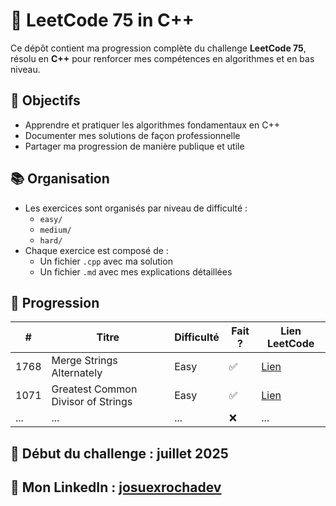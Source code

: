 # 🚀 LeetCode 75 in C++

Ce dépôt contient ma progression complète du challenge **LeetCode 75**, résolu en **C++** pour renforcer mes compétences en algorithmes et en bas niveau.

## 🎯 Objectifs
- Apprendre et pratiquer les algorithmes fondamentaux en C++
- Documenter mes solutions de façon professionnelle
- Partager ma progression de manière publique et utile

## 📚 Organisation
- Les exercices sont organisés par niveau de difficulté :
  - `easy/`
  - `medium/`
  - `hard/`
- Chaque exercice est composé de :
  - Un fichier `.cpp` avec ma solution
  - Un fichier `.md` avec mes explications détaillées

## 📌 Progression

| #   | Titre                        | Difficulté | Fait ? | Lien LeetCode                             |
|-----|------------------------------|------------|--------|--------------------------------------------|
| 1768 | Merge Strings Alternately    | Easy       | ✅      | [Lien](https://leetcode.com/problems/merge-strings-alternately/) |
| 1071 | Greatest Common Divisor of Strings                          | Easy     | ✅      | [Lien](https://leetcode.com/problems/greatest-common-divisor-of-strings?envType=study-plan-v2&envId=leetcode-75)                                            |
| ... | ...                          | ...     | ❌      | ...                                           |


## 📆 Début du challenge : juillet 2025
## 🔗 Mon LinkedIn : [josuexrochadev](https://www.linkedin.com/in/josuerochadev/)